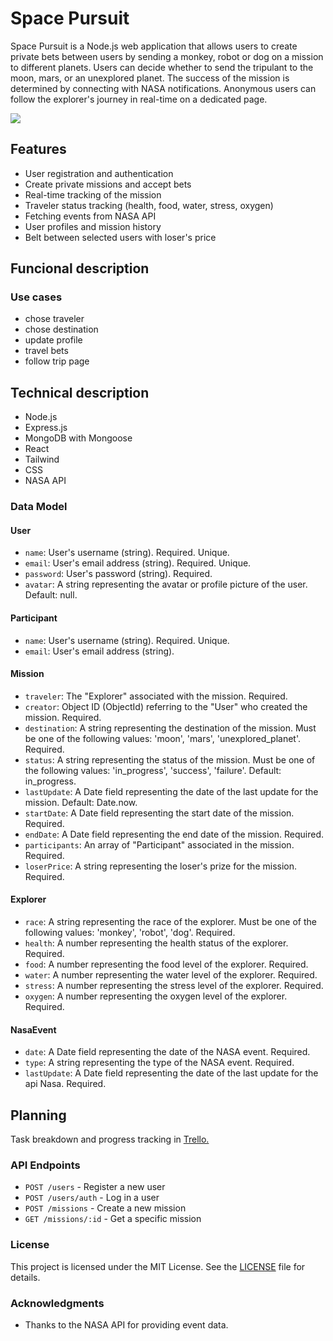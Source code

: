 # Space Pursuit

Space Pursuit is a Node.js web application that allows users to create private bets between users by sending a monkey, robot or dog on a mission to different planets. Users can decide whether to send the tripulant to the moon, mars, or an unexplored planet. The success of the mission is determined by connecting with NASA notifications. Anonymous users can follow the explorer's journey in real-time on a dedicated page.

![](https://cdn.dribbble.com/users/395680/screenshots/2149726/rocket-animation.gif)

## Features

- User registration and authentication
- Create private missions and accept bets
- Real-time tracking of the mission
- Traveler status tracking (health, food, water, stress, oxygen)
- Fetching events from NASA API
- User profiles and mission history
- Belt between selected users with loser's price

## Funcional description

### Use cases

- chose traveler
- chose destination
- update profile
- travel bets
- follow trip page

## Technical description

- Node.js
- Express.js
- MongoDB with Mongoose
- React
- Tailwind
- CSS
- NASA API

### Data Model

#### User

- `name`: User's username (string). Required. Unique.
- `email`: User's email address (string). Required. Unique.
- `password`: User's password (string). Required.
- `avatar`: A string representing the avatar or profile picture of the user. Default: null.

#### Participant

- `name`: User's username (string). Required. Unique.
- `email`: User's email address (string).

#### Mission

- `traveler`: The "Explorer" associated with the mission. Required.
- `creator`: Object ID (ObjectId) referring to the "User" who created the mission. Required.
- `destination`: A string representing the destination of the mission. Must be one of the following values: 'moon', 'mars', 'unexplored_planet'. Required.
- `status`: A string representing the status of the mission. Must be one of the following values: 'in_progress', 'success', 'failure'. Default: in_progress.
- `lastUpdate`: A Date field representing the date of the last update for the mission. Default: Date.now.
- `startDate`: A Date field representing the start date of the mission. Required.
- `endDate`: A Date field representing the end date of the mission. Required.
- `participants`: An array of "Participant" associated in the mission. Required.
- `loserPrice`: A string representing the loser's prize for the mission. Required.

#### Explorer

- `race`: A string representing the race of the explorer. Must be one of the following values: 'monkey', 'robot', 'dog'. Required.
- `health`: A number representing the health status of the explorer. Required.
- `food`: A number representing the food level of the explorer. Required.
- `water`: A number representing the water level of the explorer. Required.
- `stress`: A number representing the stress level of the explorer. Required.
- `oxygen`: A number representing the oxygen level of the explorer. Required.

#### NasaEvent

- `date`: A Date field representing the date of the NASA event. Required.
- `type`: A string representing the type of the NASA event. Required.
- `lastUpdate`: A Date field representing the date of the last update for the api Nasa. Required.

## Planning

Task breakdown and progress tracking in [Trello.](https://trello.com/b/CmBbNAni/space-pursuit)

### API Endpoints

- `POST /users` - Register a new user
- `POST /users/auth` - Log in a user
- `POST /missions` - Create a new mission
- `GET /missions/:id` - Get a specific mission

### License

This project is licensed under the MIT License. See the [LICENSE](LICENSE) file for details.

### Acknowledgments

- Thanks to the NASA API for providing event data.
